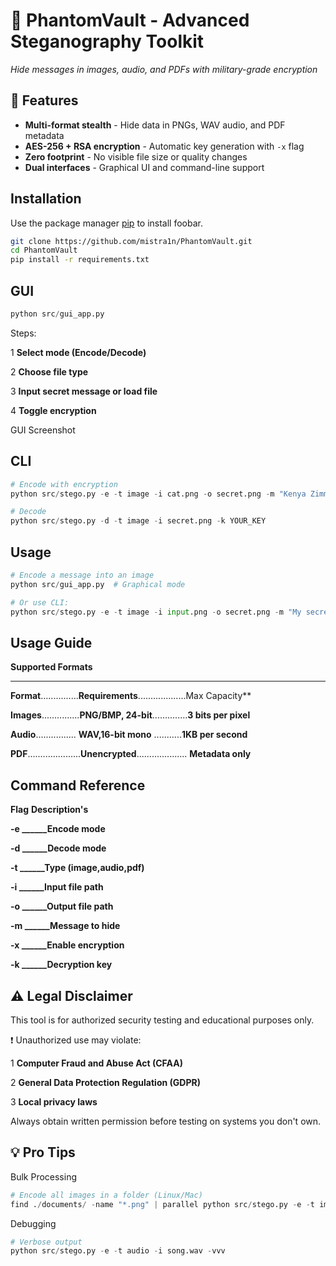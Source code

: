 # 🔐 PhantomVault - Advanced Steganography Toolkit  
*Hide messages in images, audio, and PDFs with military-grade encryption* 

## 🌟 Features  
- **Multi-format stealth** - Hide data in PNGs, WAV audio, and PDF metadata  
- **AES-256 + RSA encryption** - Automatic key generation with `-x` flag  
- **Zero footprint** - No visible file size or quality changes  
- **Dual interfaces** - Graphical UI and command-line support 
## Installation

Use the package manager [pip](https://pip.pypa.io/en/stable/) to install foobar.

```bash
git clone https://github.com/mistra1n/PhantomVault.git
cd PhantomVault
pip install -r requirements.txt
```

## GUI

```python
python src/gui_app.py  
```
Steps:

1 **Select mode (Encode/Decode)**

2 **Choose file type**

3 **Input secret message or load file**

4 **Toggle encryption**

GUI Screenshot
## CLI

```python 
# Encode with encryption  
python src/stego.py -e -t image -i cat.png -o secret.png -m "Kenya Zimmerman" -x  

# Decode  
python src/stego.py -d -t image -i secret.png -k YOUR_KEY  
```
## Usage

```python
# Encode a message into an image
python src/gui_app.py  # Graphical mode

# Or use CLI:
python src/stego.py -e -t image -i input.png -o secret.png -m "My secret" --encrypt
```
## Usage Guide
**Supported  Formats**
___
**Format**...............**Requirements**...................Max Capacity**

**Images**...............**PNG/BMP, 24-bit**..............**3 bits per pixel**

**Audio**................	**WAV,16-bit mono**	...........**1KB per second**

**PDF**.....................**Unencrypted**....................	**Metadata only**

## Command Reference

**Flag**	******Description's******

**-e	______Encode mode**

**-d	______Decode mode**

**-t	______Type (image,audio,pdf)**

**-i	______Input file path**

**-o	______Output file path**

**-m	______Message to hide**

**-x	______Enable encryption**


**-k	______Decryption key**



## ⚠️ Legal Disclaimer
This tool is for authorized security testing and educational purposes only.

❗ Unauthorized use may violate:

1 **Computer Fraud and Abuse Act (CFAA)**

2 **General Data Protection Regulation (GDPR)**

3 **Local privacy laws**

Always obtain written permission before testing on systems you don't own.

## 💡 Pro Tips
Bulk Processing
```python
# Encode all images in a folder (Linux/Mac)  
find ./documents/ -name "*.png" | parallel python src/stego.py -e -t image -i {} -o ./secrets/{}  
```
Debugging
```python
# Verbose output  
python src/stego.py -e -t audio -i song.wav -vvv    
```
